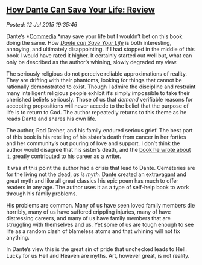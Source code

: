  
[How Dante Can Save Your Life: Review](https://bakerjd99.wordpress.com/2015/07/12/how-dante-can-your-life-review/)
---------------------------------------------------------------------------------------------------

*Posted: 12 Jul 2015 19:35:46*

Dante’s
*[Commedia](https://www.gutenberg.org/files/8800/8800-h/8800-h.htm) *may
save your life but I wouldn’t bet on this book doing the same. How
*[Dante can Save Your
Life](https://www.barnesandnoble.com/w/how-dante-can-save-your-life-rod-dreher/1121191388?ean=9781941393772)*
is both interesting, annoying, and ultimately disappointing. If I had
stopped in the middle of this book I would have rated it higher. It
certainly started out well but, what can only be described as the
author’s whining, slowly degraded my view.

The seriously religious do not perceive reliable approximations of
reality. They are drifting with their phantoms, looking for things that
cannot be rationally demonstrated to exist. Though I admire the
discipline and restraint many intelligent religious people exhibit it’s
simply impossible to take their cherished beliefs seriously. Those of us
that *demand* verifiable reasons for accepting propositions will never
accede to the belief that the purpose of life is to return to God. The
author repeatedly returns to this theme as he reads Dante and shares his
own life.

The author, Rod Dreher, and his family endured serious grief. The best
part of this book is his retelling of his sister’s death from cancer in
her forties and her community’s out pouring of love and support. I don’t
think the author would disagree that his sister’s death, and the [book
he wrote about
it](https://www.barnesandnoble.com/w/the-little-way-of-ruthie-leming-rod-dreher/1112412048?ean=9781455521913),
greatly contributed to his career as a writer.

It was at this point the author had a crisis that lead to Dante.
Cemeteries are for the living not the dead, *as is myth.* Dante created
an extravagant and great myth and like all great classics his epic poem
has much to offer readers in any age. The author uses it as a type of
self-help book to work through his family problems.

His problems are common. Many of us have seen loved family members die
horribly, many of us have suffered crippling injuries, many of have
distressing careers, and many of us have family members that are
struggling with themselves and us. Yet some of us are tough enough to
see life as a random clash of blameless atoms and that whining will not
fix anything.

In Dante’s view this is the great sin of pride that unchecked leads to
Hell. Lucky for us Hell and Heaven are myths. Art, however great, is not
reality.

